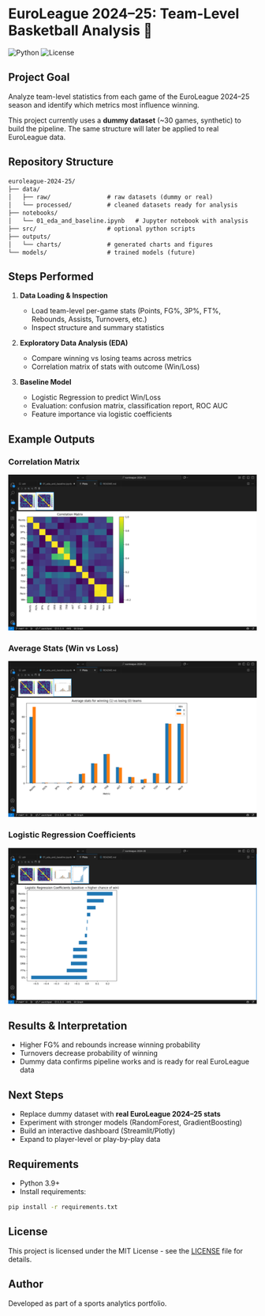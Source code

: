 # EuroLeague 2024–25: Team-Level Basketball Analysis 🏀

![Python](https://img.shields.io/badge/Python-3.13-blue)
![License](https://img.shields.io/badge/License-MIT-green)

## Project Goal
Analyze team-level statistics from each game of the EuroLeague 2024–25 season and identify which metrics most influence winning.

This project currently uses a **dummy dataset** (~30 games, synthetic) to build the pipeline. The same structure will later be applied to real EuroLeague data.

## Repository Structure
```
euroleague-2024-25/
├── data/
│   ├── raw/                # raw datasets (dummy or real)
│   └── processed/          # cleaned datasets ready for analysis
├── notebooks/
│   └── 01_eda_and_baseline.ipynb   # Jupyter notebook with analysis
├── src/                    # optional python scripts
├── outputs/
│   └── charts/             # generated charts and figures
└── models/                 # trained models (future)
```

## Steps Performed
1. **Data Loading & Inspection**
   - Load team-level per-game stats (Points, FG%, 3P%, FT%, Rebounds, Assists, Turnovers, etc.)
   - Inspect structure and summary statistics

2. **Exploratory Data Analysis (EDA)**
   - Compare winning vs losing teams across metrics
   - Correlation matrix of stats with outcome (Win/Loss)

3. **Baseline Model**
   - Logistic Regression to predict Win/Loss
   - Evaluation: confusion matrix, classification report, ROC AUC
   - Feature importance via logistic coefficients

## Example Outputs

### Correlation Matrix
![Correlation Matrix](outputs/charts/correlation_matrix.png)

### Average Stats (Win vs Loss)
![Average Stats](outputs/charts/avg_stats_win_loss.png)

### Logistic Regression Coefficients
![Logistic Coefficients](outputs/charts/logistic_coefficients.png)

## Results & Interpretation
- Higher FG% and rebounds increase winning probability
- Turnovers decrease probability of winning
- Dummy data confirms pipeline works and is ready for real EuroLeague data

## Next Steps
- Replace dummy dataset with **real EuroLeague 2024–25 stats**
- Experiment with stronger models (RandomForest, GradientBoosting)
- Build an interactive dashboard (Streamlit/Plotly)
- Expand to player-level or play-by-play data

## Requirements
- Python 3.9+
- Install requirements:
```bash
pip install -r requirements.txt
```

## License
This project is licensed under the MIT License - see the [LICENSE](LICENSE) file for details.

## Author
Developed as part of a sports analytics portfolio.
